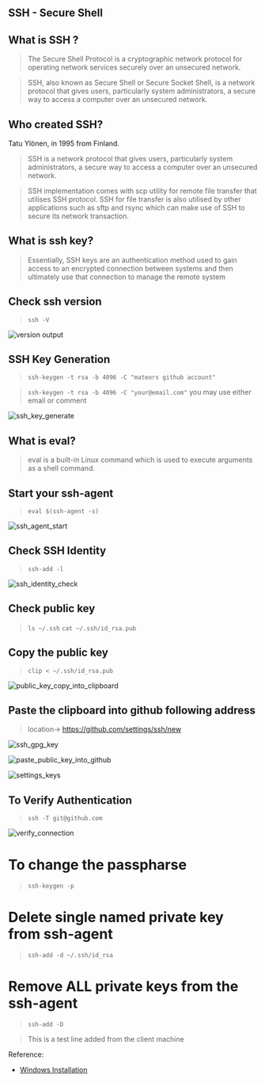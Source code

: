 
## SSH - Secure Shell
## What is SSH ?
> The Secure Shell Protocol is a cryptographic network protocol for operating network services securely over an unsecured network.

> SSH, also known as Secure Shell or Secure Socket Shell, is a network protocol that gives users, particularly system administrators, a secure way to access a computer over an unsecured network.

## Who created SSH?
Tatu Ylönen, in 1995 from Finland.

> SSH is a network protocol that gives users, particularly system administrators, a secure way to access a computer over an unsecured network.

> SSH implementation comes with scp utility for remote file transfer that utilises SSH protocol. SSH for file transfer is also utilised by other applications such as sftp and rsync which can make use of SSH to secure its network transaction.


## What is ssh key?
> Essentially, SSH keys are an authentication method used to gain access to an encrypted connection between systems and then ultimately use that connection to manage the remote system

## Check ssh version
> `ssh -V`

![version output](./ssh_version.png)

## SSH Key Generation
> `ssh-keygen -t rsa -b 4096 -C "mateors github account"`

> `ssh-keygen -t rsa -b 4096 -C "your@email.com"` you may use either email or comment

![ssh_key_generate](./ssh_keygen.png)

## What is eval?
> eval is a built-in Linux command which is used to execute arguments as a shell command.

## Start your ssh-agent
> `eval $(ssh-agent -s)`

![ssh_agent_start](./ssh_agent_start.png)

## Check SSH Identity
> `ssh-add -l`

![ssh_identity_check](./ssh_identity_check.png)

## Check public key
> `ls ~/.ssh`
> `cat ~/.ssh/id_rsa.pub`

## Copy the public key
> `clip < ~/.ssh/id_rsa.pub`

![public_key_copy_into_clipboard](./public_key_copy_into_clipboard.png)

## Paste the clipboard into github following address
> location-> https://github.com/settings/ssh/new

![ssh_gpg_key](./ssh_gpg_key.png)

![paste_public_key_into_github](./paste_public_key_into_github.png)

![settings_keys](./settings_keys.png)

## To Verify Authentication
> `ssh -T git@github.com`

![verify_connection](./verify_connection.png)

# To change the passpharse
> `ssh-keygen -p`

# Delete single named private key from ssh-agent
> `ssh-add -d ~/.ssh/id_rsa`

# Remove ALL private keys from the ssh-agent
> `ssh-add -D`

> This is a test line added from the client machine

Reference:
* [Windows Installation](https://docs.microsoft.com/en-us/windows-server/administration/openssh/openssh_install_firstuse)
